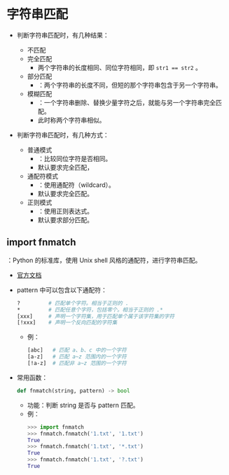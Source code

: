 # 字符串匹配

- 判断字符串匹配时，有几种结果：
  - 不匹配
  - 完全匹配
    - 两个字符串的长度相同、同位字符相同，即 `str1 == str2` 。
  - 部分匹配
    - ：两个字符串的长度不同，但短的那个字符串包含于另一个字符串。
  - 模糊匹配
    - ：一个字符串删除、替换少量字符之后，就能与另一个字符串完全匹配。
    - 此时称两个字符串相似。

- 判断字符串匹配时，有几种方式：
  - 普通模式
    - ：比较同位字符是否相同。
    - 默认要求完全匹配，
  - 通配符模式
    - ：使用通配符（wildcard）。
    - 默认要求完全匹配。
  - 正则模式
    - ：使用正则表达式。
    - 默认要求部分匹配。

## import fnmatch

：Python 的标准库，使用 Unix shell 风格的通配符，进行字符串匹配。
- [官方文档](https://docs.python.org/3/library/xml.html)
- pattern 中可以包含以下通配符：
  ```sh
  ?         # 匹配单个字符。相当于正则的 .
  *         # 匹配任意个字符，包括零个。相当于正则的 .*
  [xxx]     # 声明一个字符集，用于匹配单个属于该字符集的字符
  [!xxx]    # 声明一个反向匹配的字符集
  ```
  - 例：
    ```sh
    [abc]   # 匹配 a、b、c 中的一个字符
    [a-z]   # 匹配 a~z 范围内的一个字符
    [!a-z]  # 匹配非 a~z 范围的一个字符
    ```

- 常用函数：
  ```py
  def fnmatch(string, pattern) -> bool
  ```
  - 功能：判断 string 是否与 pattern 匹配。
  - 例：
    ```py
    >>> import fnmatch
    >>> fnmatch.fnmatch('1.txt', '1.txt')
    True
    >>> fnmatch.fnmatch('1.txt', '*.txt')
    True
    >>> fnmatch.fnmatch('1.txt', '?.txt')
    True
    ```
